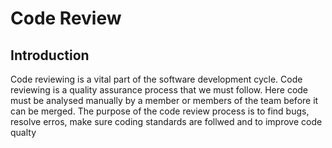 # Code Review 

## Introduction
Code reviewing is a vital part of the software development cycle. Code reviewing is a quality assurance process that we must follow. Here code must be analysed manually by a member or members of the team before it can be merged. The purpose of the code review process is to find bugs, resolve erros, make sure coding standards are follwed and to improve code qualty


